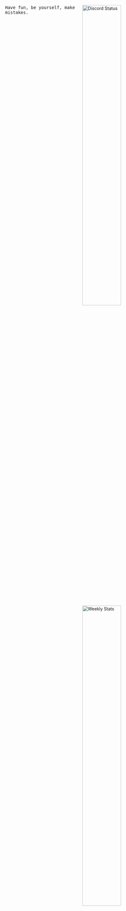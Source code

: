 <a href="https://discord.com/users/908753224817852436" target="_blank">
	<img width="50%" align="right" alt="Discord Status" src="https://lanyard.cnrad.dev/api/908753224817852436?bg=1f1f1f&borderRadius=2px&idleMessage=away%20from%20screen...&showDisplayName=true&hideTimestamp=false&hideProfile=false">
</a>

<a href="https://wakatime.com/@jayden309" target="_blank">
	<img width="50%" align="right" alt="Weekly Stats" src="https://github-readme-stats.vercel.app/api/wakatime?username=jayden309&border_radius=2px&theme=dark&bg_color=1f1f1f&border_color=1f1f1f&icon_color=58a6ff&show_icons=true&disable_animations=true&custom_title=Weekly%20Stats&v=2">
</a>

<samp> 
Have fun, be yourself, make mistakes.
</samp>
